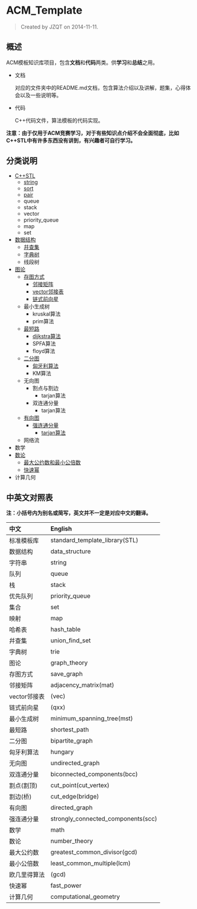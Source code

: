 # ACM_Template

> Created by JZQT on 2014-11-11.

## 概述
ACM模板知识库项目，包含**文档**和**代码**两类。供**学习**和**总结**之用。

* 文档

    对应的文件夹中的README.md文档，包含算法介绍以及讲解，题集，心得体会以及一些说明等。

* 代码

    C++代码文件，算法模板的代码实现。

**注意：由于仅用于ACM竞赛学习，对于有些知识点介绍不会全面彻底，比如C++STL中有许多东西没有讲到，有兴趣者可自行学习。**

## 分类说明

* [C++STL](https://coding.net/u/JZQT/p/ACM_Template/git/tree/master/C++STL "C++标准模板库")
    * [string](https://coding.net/u/JZQT/p/ACM_Template/git/tree/master/C++STL/string "字符串类")
    * [sort](https://coding.net/u/JZQT/p/ACM_Template/git/tree/master/C++STL/sort "快速排序算法")
    * [pair](https://coding.net/u/JZQT/p/ACM_Template/git/tree/master/C++STL/pair "对组")
    * queue
    * stack
    * vector
    * priority_queue
    * map
    * set
* [数据结构](https://coding.net/u/JZQT/p/ACM_Template/git/tree/master/data_structure "data_structure")
    * [幷查集](https://coding.net/u/JZQT/p/ACM_Template/git/tree/master/data_structure/union_find_set "union_find_set")
    * [字典树](https://coding.net/u/JZQT/p/ACM_Template/git/tree/master/data_structure/trie "trie")
    * 线段树
* [图论](https://coding.net/u/JZQT/p/ACM_Template/git/tree/master/graph_theory "graph_theory")
    * [存图方式](https://coding.net/u/JZQT/p/ACM_Template/git/tree/master/graph_theory/save_graph "save_graph")
        * [邻接矩阵](https://coding.net/u/JZQT/p/ACM_Template/git/tree/master/graph_theory/save_graph/mat "adjacency_matrix(mat)")
        * [vector邻接表](https://coding.net/u/JZQT/p/ACM_Template/git/tree/master/graph_theory/save_graph/vec "vector(vec)")
        * [链式前向星](https://coding.net/u/JZQT/p/ACM_Template/git/tree/master/graph_theory/save_graph/qxx "(qxx)")
    * 最小生成树
        * kruskal算法
        * prim算法
    * [最短路](https://coding.net/u/JZQT/p/ACM_Template/git/tree/master/graph_theory/shortest_path "shortest_path")
        * [dijkstra算法](https://coding.net/u/JZQT/p/ACM_Template/git/tree/master/graph_theory/shortest_path/dijkstra "dijkstra")
        * SPFA算法
        * floyd算法
    * [二分图](https://coding.net/u/JZQT/p/ACM_Template/git/tree/master/graph_theory/bipartite_graph "bipartite_graph")
        * [匈牙利算法](https://coding.net/u/JZQT/p/ACM_Template/git/tree/master/graph_theory/bipartite_graph/hungary "hungary")
        * KM算法
    * 无向图
        * 割点与割边
            * tarjan算法
        * 双连通分量
            * tarjan算法
    * [有向图](https://coding.net/u/JZQT/p/ACM_Template/git/tree/master/graph_theory/directed_graph "directed_graph")
        * [强连通分量](https://coding.net/u/JZQT/p/ACM_Template/git/tree/master/graph_theory/directed_graph/strongly_connected_components "strongly_connected_components")
            * [tarjan算法](https://coding.net/u/JZQT/p/ACM_Template/git/tree/master/graph_theory/directed_graph/strongly_connected_components/tarjan "tarjan")
    * 网络流
* 数学
* [数论](https://coding.net/u/JZQT/p/ACM_Template/git/tree/master/number_theory "number_theory")
    * [最大公约数和最小公倍数](https://coding.net/u/JZQT/p/ACM_Template/git/tree/master/number_theory/gcd_lcm "欧几里得算法")
    * [快速幂](https://coding.net/u/JZQT/p/ACM_Template/git/tree/master/number_theory/fast_power "fast_power")
* 计算几何

## 中英文对照表

**注：小括号内为别名或简写，英文并不一定是对应中文的翻译。**

|中文             |English                              |
|:----------------|:------------------------------------|
|标准模板库       |standard_template_library(STL)       |
|数据结构         |data_structure                       |
|字符串           |string                               |
|队列             |queue                                |
|栈               |stack                                |
|优先队列         |priority_queue                       |
|集合             |set                                  |
|映射             |map                                  |
|哈希表           |hash_table                           |
|幷查集           |union_find_set                       |
|字典树           |trie                                 |
|图论             |graph_theory                         |
|存图方式         |save_graph                           |
|邻接矩阵         |adjacency_matrix(mat)                |
|vector邻接表     |(vec)                                |
|链式前向星       |(qxx)                                |
|最小生成树       |minimum_spanning_tree(mst)           |
|最短路           |shortest_path                        |
|二分图           |bipartite_graph                      |
|匈牙利算法       |hungary                              |
|无向图           |undirected_graph                     |
|双连通分量       |biconnected_components(bcc)          |
|割点(割顶)       |cut_point(cut_vertex)                |
|割边(桥)         |cut_edge(bridge)                     |
|有向图           |directed_graph                       |
|强连通分量       |strongly_connected_components(scc)   |
|数学             |math                                 |
|数论             |number_theory                        |
|最大公约数       |greatest_common_divisor(gcd)         |
|最小公倍数       |least_common_multiple(lcm)           |
|欧几里得算法     |(gcd)                                |
|快速幂           |fast_power                           |
|计算几何         |computational_geometry               |
